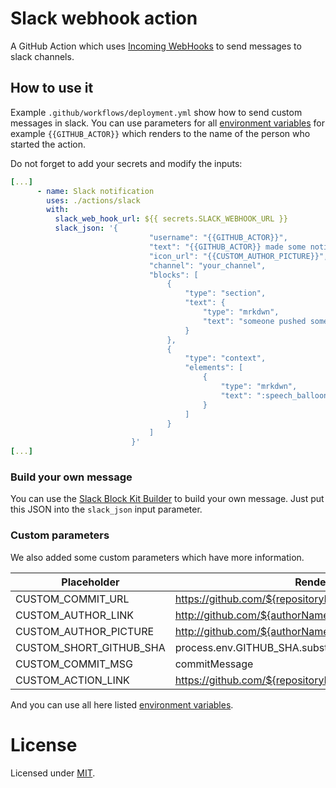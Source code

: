 # Slack webhook action

A GitHub Action which uses [Incoming WebHooks](https://api.slack.com/messaging/webhooks) to send messages to slack channels.

## How to use it

Example `.github/workflows/deployment.yml` show how to send custom messages in slack.
You can use parameters for all [environment variables](https://docs.github.com/en/free-pro-team@latest/actions/reference/environment-variables) for example `{{GITHUB_ACTOR}}` which renders to the name of the person who started the action.

Do not forget to add your secrets and modify the inputs:
```yml
[...]
      - name: Slack notification
        uses: ./actions/slack
        with:
          slack_web_hook_url: ${{ secrets.SLACK_WEBHOOK_URL }}
          slack_json: '{
                               "username": "{{GITHUB_ACTOR}}",
                               "text": "{{GITHUB_ACTOR}} made some notification",
                               "icon_url": "{{CUSTOM_AUTHOR_PICTURE}}",
                               "channel": "your_channel",
                               "blocks": [
                                   {
                                       "type": "section",
                                       "text": {
                                           "type": "mrkdwn",
                                           "text": "someone pushed something.\n_{{CUSTOM_COMMIT_MSG}}_"
                                       }
                                   },
                                   {
                                       "type": "context",
                                       "elements": [
                                           {
                                               "type": "mrkdwn",
                                               "text": ":speech_balloon: commit <{{CUSTOM_COMMIT_URL}}|{{CUSTOM_SHORT_GITHUB_SHA}}>"
                                           }
                                       ]
                                   }
                               ]
                           }'
[...]
```

### Build your own message

You can use the [Slack Block Kit Builder](https://app.slack.com/block-kit-builder) to build your own message.
Just put this JSON into the `slack_json` input parameter.

### Custom parameters

We also added some custom parameters which have more information.

| Placeholder        | Renders to           | 
| ------------- |-------------| 
| CUSTOM_COMMIT_URL | https://github.com/${repositoryName}/commit/${commitSHA} |
| CUSTOM_AUTHOR_LINK | http://github.com/${authorName} |
| CUSTOM_AUTHOR_PICTURE | http://github.com/${authorName}.png?size=32 |
| CUSTOM_SHORT_GITHUB_SHA | process.env.GITHUB_SHA.substring(0, 7) |
| CUSTOM_COMMIT_MSG | commitMessage |
| CUSTOM_ACTION_LINK | https://github.com/${repositoryName}/actions/runs/${runId} |

And you can use all here listed [environment variables](https://docs.github.com/en/free-pro-team@latest/actions/reference/environment-variables). 

# License

Licensed under [MIT](./LICENSE).

